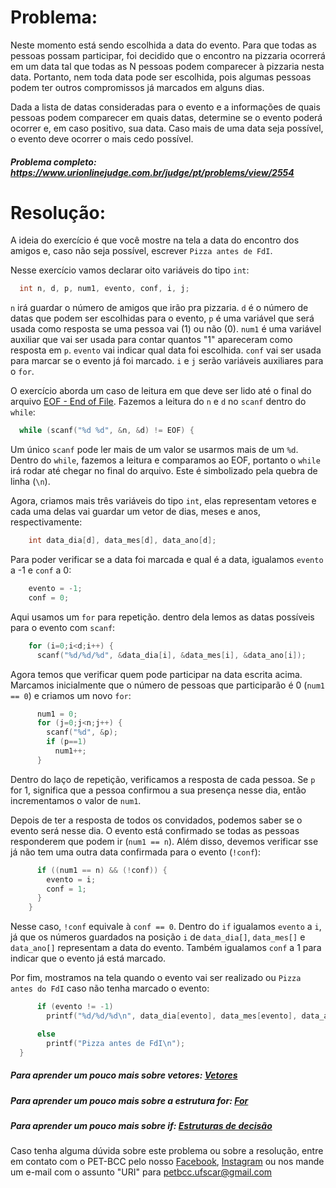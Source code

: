 # Problema:

Neste momento está sendo escolhida a data do evento. Para que todas as pessoas possam participar, foi decidido que o encontro na pizzaria ocorrerá em um data tal que todas as N pessoas podem comparecer à pizzaria nesta data. Portanto, nem toda data pode ser escolhida, pois algumas pessoas podem ter outros compromissos já marcados em alguns dias.

Dada a lista de datas consideradas para o evento e a informações de quais pessoas podem comparecer em quais datas, determine se o evento poderá ocorrer e, em caso positivo, sua data. Caso mais de uma data seja possível, o evento deve ocorrer o mais cedo possível.

##### Problema completo: https://www.urionlinejudge.com.br/judge/pt/problems/view/2554

# Resolução:

A ideia do exercício é que você mostre na tela a data do encontro dos amigos e, caso não seja possível, escrever `Pizza antes de FdI`.

Nesse exercício vamos declarar oito variáveis do tipo `int`:
```c
  int n, d, p, num1, evento, conf, i, j;
```
`n` irá guardar o número de amigos que irão pra pizzaria. `d` é o número de datas que podem ser escolhidas para o evento, `p` é uma variável que será usada como resposta se uma pessoa vai (1) ou não (0). `num1` é uma variável auxiliar que vai ser usada para contar quantos "1" apareceram como resposta em `p`. `evento` vai indicar qual data foi escolhida. `conf` vai ser usada para marcar se o evento já foi marcado. `i` e `j` serão variáveis auxiliares para o `for`.


O exercício aborda um caso de leitura em que deve ser lido até o final do arquivo [EOF - End of File](https://pt.wikipedia.org/wiki/EOF). Fazemos a leitura do `n` e `d` no `scanf` dentro do `while`:
```c
  while (scanf("%d %d", &n, &d) != EOF) {
```
Um único `scanf` pode ler mais de um valor se usarmos mais de um `%d`. Dentro do `while`, fazemos a leitura e comparamos ao EOF, portanto o `while` irá rodar até chegar no final do arquivo. Este é simbolizado pela quebra de linha (`\n`).

Agora, criamos mais três variáveis do tipo `int`, elas representam vetores e cada uma delas vai guardar um vetor de dias, meses e anos, respectivamente:
```c
    int data_dia[d], data_mes[d], data_ano[d];
```
Para poder verificar se a data foi marcada e qual é a data, igualamos `evento` a -1 e `conf` a 0:
```c
    evento = -1;
    conf = 0;
```
Aqui usamos um `for` para repetição. dentro dela lemos as datas possíveis para o evento com `scanf`:
```c
    for (i=0;i<d;i++) {
      scanf("%d/%d/%d", &data_dia[i], &data_mes[i], &data_ano[i]);
```
Agora temos que verificar quem pode participar na data escrita acima. Marcamos inicialmente que o número de pessoas que participarão é 0 (`num1 == 0`) e criamos um novo `for`:
```c
      num1 = 0;
      for (j=0;j<n;j++) {
        scanf("%d", &p);
        if (p==1)
          num1++;
      }
```
Dentro do laço de repetição, verificamos a resposta de cada pessoa. Se `p` for 1, significa que a pessoa confirmou a sua presença nesse dia, então incrementamos o valor de `num1`.

Depois de ter a resposta de todos os convidados, podemos saber se o evento será nesse dia. O evento está confirmado se todas as pessoas responderem que podem ir (`num1 == n`). Além disso, devemos verificar sse já não tem uma outra data confirmada para o evento (`!conf`):
```c
      if ((num1 == n) && (!conf)) {
        evento = i;
        conf = 1;
      }
    } 
```
Nesse caso, `!conf` equivale à `conf == 0`. Dentro do `if` igualamos `evento` a `i`, já que os números guardados na posição `i` de `data_dia[]`, `data_mes[]` e `data_ano[]` representam a data do evento. Também igualamos `conf` a 1 para indicar que o evento já está marcado.

Por fim, mostramos na tela quando o evento vai ser realizado ou `Pizza antes do FdI` caso não tenha marcado o evento:
```c
      if (evento != -1)
        printf("%d/%d/%d\n", data_dia[evento], data_mes[evento], data_ano[evento]);

      else
        printf("Pizza antes de FdI\n");
  }
```
##### Para aprender um pouco mais sobre vetores: [Vetores](http://linguagemc.com.br/vetores-ou-arrays-em-linguagem-c/)
##### Para aprender um pouco mais sobre a estrutura for: [For](http://linguagemc.com.br/a-estrutura-de-repeticao-for-em-c/)
##### Para aprender um pouco mais sobre if: [Estruturas de decisão](http://linguagemc.com.br/estrutura-de-decisao-if-em-linguagem-c/)

Caso tenha alguma dúvida sobre este problema ou sobre a resolução, entre em contato com o PET-BCC pelo nosso
[Facebook](https://www.facebook.com/petbcc/),
[Instagram](https://www.instagram.com/petbcc.ufscar/)
ou nos mande um e-mail com o assunto "URI" para  petbcc.ufscar@gmail.com
